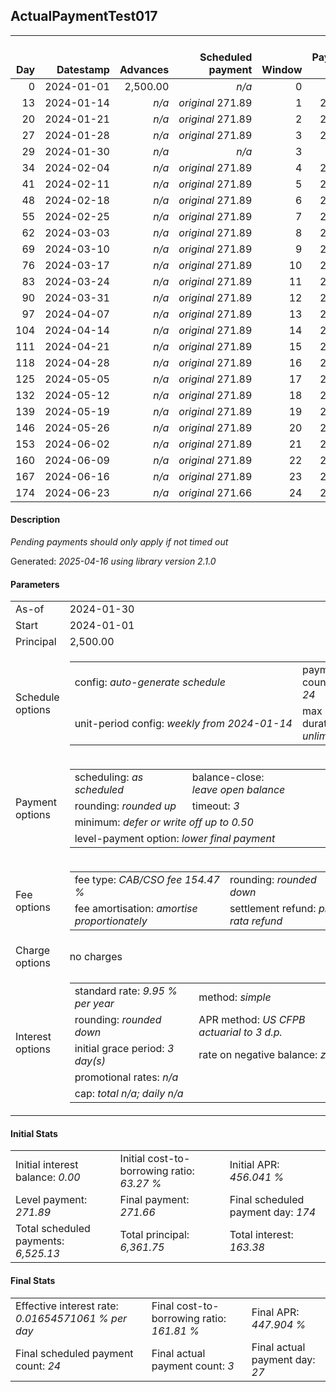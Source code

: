 <h2>ActualPaymentTest017</h2>
<table>
    <thead style="vertical-align: bottom;">
        <th style="text-align: right;">Day</th>
        <th style="text-align: right;">Datestamp</th>
        <th style="text-align: right;">Advances</th>
        <th style="text-align: right;">Scheduled payment</th>
        <th style="text-align: right;">Window</th>
        <th style="text-align: right;">Payment due</th>
        <th style="text-align: right;">Actual payments</th>
        <th style="text-align: right;">Generated payment</th>
        <th style="text-align: right;">Net effect</th>
        <th style="text-align: right;">Payment status</th>
        <th style="text-align: right;">Balance status</th>
        <th style="text-align: right;">Simple interest</th>
        <th style="text-align: right;">New interest</th>
        <th style="text-align: right;">New charges</th>
        <th style="text-align: right;">Principal portion</th>
        <th style="text-align: right;">Fee portion</th>
        <th style="text-align: right;">Interest portion</th>
        <th style="text-align: right;">Charges portion</th>
        <th style="text-align: right;">Fee refund</th>
        <th style="text-align: right;">Principal balance</th>
        <th style="text-align: right;">Fee balance</th>
        <th style="text-align: right;">Interest balance</th>
        <th style="text-align: right;">Charges balance</th>
        <th style="text-align: right;">Settlement figure</th>
        <th style="text-align: right;">Fee refund if&nbsp;settled</th>
    </thead>
    <tr style="text-align: right;">
        <td class="ci00">0</td>
        <td class="ci01" style="white-space: nowrap;">2024-01-01</td>
        <td class="ci02">2,500.00</td>
        <td class="ci03" style="white-space: nowrap;"><i>n/a<i></td>
        <td class="ci04">0</td>
        <td class="ci05">0.00</td>
        <td class="ci06"><i>n/a</i></td>
        <td class="ci07"><i>n/a</i></td>
        <td class="ci08">0.00</td>
        <td class="ci09"><i>none&nbsp;scheduled</i></td>
        <td class="ci10">open</td>
        <td class="ci13">0.0000</td>
        <td class="ci14">0.0000</td>
        <td class="ci15"><i>n/a</i></td>
        <td class="ci16">0.00</td>
        <td class="ci17">0.00</td>
        <td class="ci18">0.00</td>
        <td class="ci19">0.00</td>
        <td class="ci20">0.00</td>
        <td class="ci21">2,500.00</td>
        <td class="ci22">3,861.75</td>
        <td class="ci23">0.0000</td>
        <td class="ci24">0.00</td>
        <td class="ci25">6,361.75</td>
        <td class="ci26">3,861.75</td>
    </tr>
    <tr style="text-align: right;">
        <td class="ci00">13</td>
        <td class="ci01" style="white-space: nowrap;">2024-01-14</td>
        <td class="ci02"><i>n/a</i></td>
        <td class="ci03" style="white-space: nowrap;"><i>original</i> 271.89</td>
        <td class="ci04">1</td>
        <td class="ci05">271.89</td>
        <td class="ci06"><i>confirmed</i>&nbsp;271.89</td>
        <td class="ci07"><i>n/a</i></td>
        <td class="ci08">271.89</td>
        <td class="ci09"><i>payment&nbsp;made</i></td>
        <td class="ci10">open</td>
        <td class="ci13">22.5450</td>
        <td class="ci14">22.5450</td>
        <td class="ci15"><i>n/a</i></td>
        <td class="ci16">97.98</td>
        <td class="ci17">151.37</td>
        <td class="ci18">22.54</td>
        <td class="ci19">0.00</td>
        <td class="ci20">3,573.23</td>
        <td class="ci21">2,402.02</td>
        <td class="ci22">3,710.38</td>
        <td class="ci23">0.0000</td>
        <td class="ci24">0.00</td>
        <td class="ci25">2,539.17</td>
        <td class="ci26">3,573.23</td>
    </tr>
    <tr style="text-align: right;">
        <td class="ci00">20</td>
        <td class="ci01" style="white-space: nowrap;">2024-01-21</td>
        <td class="ci02"><i>n/a</i></td>
        <td class="ci03" style="white-space: nowrap;"><i>original</i> 271.89</td>
        <td class="ci04">2</td>
        <td class="ci05">271.89</td>
        <td class="ci06">271.89&nbsp;<i>timed&nbsp;out</i></td>
        <td class="ci07"><i>n/a</i></td>
        <td class="ci08">0.00</td>
        <td class="ci09"><i>missed&nbsp;payment</i></td>
        <td class="ci10">open</td>
        <td class="ci13">11.6638</td>
        <td class="ci14">11.6638</td>
        <td class="ci15"><i>n/a</i></td>
        <td class="ci16">0.00</td>
        <td class="ci17">0.00</td>
        <td class="ci18">0.00</td>
        <td class="ci19">0.00</td>
        <td class="ci20">3,417.88</td>
        <td class="ci21">2,402.02</td>
        <td class="ci22">3,710.38</td>
        <td class="ci23">11.6638</td>
        <td class="ci24">0.00</td>
        <td class="ci25">2,706.18</td>
        <td class="ci26">3,417.88</td>
    </tr>
    <tr style="text-align: right;">
        <td class="ci00">27</td>
        <td class="ci01" style="white-space: nowrap;">2024-01-28</td>
        <td class="ci02"><i>n/a</i></td>
        <td class="ci03" style="white-space: nowrap;"><i>original</i> 271.89</td>
        <td class="ci04">3</td>
        <td class="ci05">271.89</td>
        <td class="ci06"><i>pending</i>&nbsp;271.89</td>
        <td class="ci07"><i>n/a</i></td>
        <td class="ci08">271.89</td>
        <td class="ci09"><i>payment&nbsp;pending</i></td>
        <td class="ci10">open</td>
        <td class="ci13">11.6638</td>
        <td class="ci14">11.6638</td>
        <td class="ci15"><i>n/a</i></td>
        <td class="ci16">97.68</td>
        <td class="ci17">150.89</td>
        <td class="ci18">23.32</td>
        <td class="ci19">0.00</td>
        <td class="ci20">3,262.52</td>
        <td class="ci21">2,304.34</td>
        <td class="ci22">3,559.49</td>
        <td class="ci23">0.0000</td>
        <td class="ci24">0.00</td>
        <td class="ci25">&nbsp;</td>
        <td class="ci26">3,262.52</td>
    </tr>
    <tr style="text-align: right;">
        <td class="ci00">29</td>
        <td class="ci01" style="white-space: nowrap;">2024-01-30</td>
        <td class="ci02"><i>n/a</i></td>
        <td class="ci03" style="white-space: nowrap;"><i>n/a<i></td>
        <td class="ci04">3</td>
        <td class="ci05">0.00</td>
        <td class="ci06"><i>n/a</i></td>
        <td class="ci07"><i>n/a</i></td>
        <td class="ci08">0.00</td>
        <td class="ci09"><i>information&nbsp;only</i></td>
        <td class="ci10">open</td>
        <td class="ci13">3.1970</td>
        <td class="ci14">3.1970</td>
        <td class="ci15"><i>n/a</i></td>
        <td class="ci16">0.00</td>
        <td class="ci17">0.00</td>
        <td class="ci18">0.00</td>
        <td class="ci19">0.00</td>
        <td class="ci20">3,218.13</td>
        <td class="ci21">2,304.34</td>
        <td class="ci22">3,559.49</td>
        <td class="ci23">3.1970</td>
        <td class="ci24">0.00</td>
        <td class="ci25">2,648.89</td>
        <td class="ci26">3,218.13</td>
    </tr>
    <tr style="text-align: right;">
        <td class="ci00">34</td>
        <td class="ci01" style="white-space: nowrap;">2024-02-04</td>
        <td class="ci02"><i>n/a</i></td>
        <td class="ci03" style="white-space: nowrap;"><i>original</i> 271.89</td>
        <td class="ci04">4</td>
        <td class="ci05">271.89</td>
        <td class="ci06"><i>n/a</i></td>
        <td class="ci07"><i>n/a</i></td>
        <td class="ci08">271.89</td>
        <td class="ci09"><i>not&nbsp;yet&nbsp;due</i></td>
        <td class="ci10">open</td>
        <td class="ci13">7.9925</td>
        <td class="ci14">7.9925</td>
        <td class="ci15"><i>n/a</i></td>
        <td class="ci16">102.45</td>
        <td class="ci17">158.26</td>
        <td class="ci18">11.18</td>
        <td class="ci19">0.00</td>
        <td class="ci20">3,107.16</td>
        <td class="ci21">2,201.89</td>
        <td class="ci22">3,401.23</td>
        <td class="ci23">0.0000</td>
        <td class="ci24">0.00</td>
        <td class="ci25">2,767.85</td>
        <td class="ci26">3,107.16</td>
    </tr>
    <tr style="text-align: right;">
        <td class="ci00">41</td>
        <td class="ci01" style="white-space: nowrap;">2024-02-11</td>
        <td class="ci02"><i>n/a</i></td>
        <td class="ci03" style="white-space: nowrap;"><i>original</i> 271.89</td>
        <td class="ci04">5</td>
        <td class="ci05">271.89</td>
        <td class="ci06"><i>n/a</i></td>
        <td class="ci07"><i>n/a</i></td>
        <td class="ci08">271.89</td>
        <td class="ci09"><i>not&nbsp;yet&nbsp;due</i></td>
        <td class="ci10">open</td>
        <td class="ci13">10.6920</td>
        <td class="ci14">10.6920</td>
        <td class="ci15"><i>n/a</i></td>
        <td class="ci16">102.64</td>
        <td class="ci17">158.56</td>
        <td class="ci18">10.69</td>
        <td class="ci19">0.00</td>
        <td class="ci20">2,951.80</td>
        <td class="ci21">2,099.25</td>
        <td class="ci22">3,242.67</td>
        <td class="ci23">0.0000</td>
        <td class="ci24">0.00</td>
        <td class="ci25">2,662.01</td>
        <td class="ci26">2,951.80</td>
    </tr>
    <tr style="text-align: right;">
        <td class="ci00">48</td>
        <td class="ci01" style="white-space: nowrap;">2024-02-18</td>
        <td class="ci02"><i>n/a</i></td>
        <td class="ci03" style="white-space: nowrap;"><i>original</i> 271.89</td>
        <td class="ci04">6</td>
        <td class="ci05">271.89</td>
        <td class="ci06"><i>n/a</i></td>
        <td class="ci07"><i>n/a</i></td>
        <td class="ci08">271.89</td>
        <td class="ci09"><i>not&nbsp;yet&nbsp;due</i></td>
        <td class="ci10">open</td>
        <td class="ci13">10.1936</td>
        <td class="ci14">10.1936</td>
        <td class="ci15"><i>n/a</i></td>
        <td class="ci16">102.84</td>
        <td class="ci17">158.86</td>
        <td class="ci18">10.19</td>
        <td class="ci19">0.00</td>
        <td class="ci20">2,796.44</td>
        <td class="ci21">1,996.41</td>
        <td class="ci22">3,083.81</td>
        <td class="ci23">0.0000</td>
        <td class="ci24">0.00</td>
        <td class="ci25">2,555.67</td>
        <td class="ci26">2,796.44</td>
    </tr>
    <tr style="text-align: right;">
        <td class="ci00">55</td>
        <td class="ci01" style="white-space: nowrap;">2024-02-25</td>
        <td class="ci02"><i>n/a</i></td>
        <td class="ci03" style="white-space: nowrap;"><i>original</i> 271.89</td>
        <td class="ci04">7</td>
        <td class="ci05">271.89</td>
        <td class="ci06"><i>n/a</i></td>
        <td class="ci07"><i>n/a</i></td>
        <td class="ci08">271.89</td>
        <td class="ci09"><i>not&nbsp;yet&nbsp;due</i></td>
        <td class="ci10">open</td>
        <td class="ci13">9.6942</td>
        <td class="ci14">9.6942</td>
        <td class="ci15"><i>n/a</i></td>
        <td class="ci16">103.03</td>
        <td class="ci17">159.17</td>
        <td class="ci18">9.69</td>
        <td class="ci19">0.00</td>
        <td class="ci20">2,641.09</td>
        <td class="ci21">1,893.38</td>
        <td class="ci22">2,924.64</td>
        <td class="ci23">0.0000</td>
        <td class="ci24">0.00</td>
        <td class="ci25">2,448.82</td>
        <td class="ci26">2,641.09</td>
    </tr>
    <tr style="text-align: right;">
        <td class="ci00">62</td>
        <td class="ci01" style="white-space: nowrap;">2024-03-03</td>
        <td class="ci02"><i>n/a</i></td>
        <td class="ci03" style="white-space: nowrap;"><i>original</i> 271.89</td>
        <td class="ci04">8</td>
        <td class="ci05">271.89</td>
        <td class="ci06"><i>n/a</i></td>
        <td class="ci07"><i>n/a</i></td>
        <td class="ci08">271.89</td>
        <td class="ci09"><i>not&nbsp;yet&nbsp;due</i></td>
        <td class="ci10">open</td>
        <td class="ci13">9.1938</td>
        <td class="ci14">9.1938</td>
        <td class="ci15"><i>n/a</i></td>
        <td class="ci16">103.23</td>
        <td class="ci17">159.47</td>
        <td class="ci18">9.19</td>
        <td class="ci19">0.00</td>
        <td class="ci20">2,485.73</td>
        <td class="ci21">1,790.15</td>
        <td class="ci22">2,765.17</td>
        <td class="ci23">0.0000</td>
        <td class="ci24">0.00</td>
        <td class="ci25">2,341.48</td>
        <td class="ci26">2,485.73</td>
    </tr>
    <tr style="text-align: right;">
        <td class="ci00">69</td>
        <td class="ci01" style="white-space: nowrap;">2024-03-10</td>
        <td class="ci02"><i>n/a</i></td>
        <td class="ci03" style="white-space: nowrap;"><i>original</i> 271.89</td>
        <td class="ci04">9</td>
        <td class="ci05">271.89</td>
        <td class="ci06"><i>n/a</i></td>
        <td class="ci07"><i>n/a</i></td>
        <td class="ci08">271.89</td>
        <td class="ci09"><i>not&nbsp;yet&nbsp;due</i></td>
        <td class="ci10">open</td>
        <td class="ci13">8.6925</td>
        <td class="ci14">8.6925</td>
        <td class="ci15"><i>n/a</i></td>
        <td class="ci16">103.43</td>
        <td class="ci17">159.77</td>
        <td class="ci18">8.69</td>
        <td class="ci19">0.00</td>
        <td class="ci20">2,330.37</td>
        <td class="ci21">1,686.72</td>
        <td class="ci22">2,605.40</td>
        <td class="ci23">0.0000</td>
        <td class="ci24">0.00</td>
        <td class="ci25">2,233.64</td>
        <td class="ci26">2,330.37</td>
    </tr>
    <tr style="text-align: right;">
        <td class="ci00">76</td>
        <td class="ci01" style="white-space: nowrap;">2024-03-17</td>
        <td class="ci02"><i>n/a</i></td>
        <td class="ci03" style="white-space: nowrap;"><i>original</i> 271.89</td>
        <td class="ci04">10</td>
        <td class="ci05">271.89</td>
        <td class="ci06"><i>n/a</i></td>
        <td class="ci07"><i>n/a</i></td>
        <td class="ci08">271.89</td>
        <td class="ci09"><i>not&nbsp;yet&nbsp;due</i></td>
        <td class="ci10">open</td>
        <td class="ci13">8.1903</td>
        <td class="ci14">8.1903</td>
        <td class="ci15"><i>n/a</i></td>
        <td class="ci16">103.62</td>
        <td class="ci17">160.08</td>
        <td class="ci18">8.19</td>
        <td class="ci19">0.00</td>
        <td class="ci20">2,175.01</td>
        <td class="ci21">1,583.10</td>
        <td class="ci22">2,445.32</td>
        <td class="ci23">0.0000</td>
        <td class="ci24">0.00</td>
        <td class="ci25">2,125.30</td>
        <td class="ci26">2,175.01</td>
    </tr>
    <tr style="text-align: right;">
        <td class="ci00">83</td>
        <td class="ci01" style="white-space: nowrap;">2024-03-24</td>
        <td class="ci02"><i>n/a</i></td>
        <td class="ci03" style="white-space: nowrap;"><i>original</i> 271.89</td>
        <td class="ci04">11</td>
        <td class="ci05">271.89</td>
        <td class="ci06"><i>n/a</i></td>
        <td class="ci07"><i>n/a</i></td>
        <td class="ci08">271.89</td>
        <td class="ci09"><i>not&nbsp;yet&nbsp;due</i></td>
        <td class="ci10">open</td>
        <td class="ci13">7.6871</td>
        <td class="ci14">7.6871</td>
        <td class="ci15"><i>n/a</i></td>
        <td class="ci16">103.82</td>
        <td class="ci17">160.39</td>
        <td class="ci18">7.68</td>
        <td class="ci19">0.00</td>
        <td class="ci20">2,019.66</td>
        <td class="ci21">1,479.28</td>
        <td class="ci22">2,284.93</td>
        <td class="ci23">0.0000</td>
        <td class="ci24">0.00</td>
        <td class="ci25">2,016.44</td>
        <td class="ci26">2,019.66</td>
    </tr>
    <tr style="text-align: right;">
        <td class="ci00">90</td>
        <td class="ci01" style="white-space: nowrap;">2024-03-31</td>
        <td class="ci02"><i>n/a</i></td>
        <td class="ci03" style="white-space: nowrap;"><i>original</i> 271.89</td>
        <td class="ci04">12</td>
        <td class="ci05">271.89</td>
        <td class="ci06"><i>n/a</i></td>
        <td class="ci07"><i>n/a</i></td>
        <td class="ci08">271.89</td>
        <td class="ci09"><i>not&nbsp;yet&nbsp;due</i></td>
        <td class="ci10">open</td>
        <td class="ci13">7.1829</td>
        <td class="ci14">7.1829</td>
        <td class="ci15"><i>n/a</i></td>
        <td class="ci16">104.02</td>
        <td class="ci17">160.69</td>
        <td class="ci18">7.18</td>
        <td class="ci19">0.00</td>
        <td class="ci20">1,864.30</td>
        <td class="ci21">1,375.26</td>
        <td class="ci22">2,124.24</td>
        <td class="ci23">0.0000</td>
        <td class="ci24">0.00</td>
        <td class="ci25">1,907.09</td>
        <td class="ci26">1,864.30</td>
    </tr>
    <tr style="text-align: right;">
        <td class="ci00">97</td>
        <td class="ci01" style="white-space: nowrap;">2024-04-07</td>
        <td class="ci02"><i>n/a</i></td>
        <td class="ci03" style="white-space: nowrap;"><i>original</i> 271.89</td>
        <td class="ci04">13</td>
        <td class="ci05">271.89</td>
        <td class="ci06"><i>n/a</i></td>
        <td class="ci07"><i>n/a</i></td>
        <td class="ci08">271.89</td>
        <td class="ci09"><i>not&nbsp;yet&nbsp;due</i></td>
        <td class="ci10">open</td>
        <td class="ci13">6.6778</td>
        <td class="ci14">6.6778</td>
        <td class="ci15"><i>n/a</i></td>
        <td class="ci16">104.22</td>
        <td class="ci17">161.00</td>
        <td class="ci18">6.67</td>
        <td class="ci19">0.00</td>
        <td class="ci20">1,708.94</td>
        <td class="ci21">1,271.04</td>
        <td class="ci22">1,963.24</td>
        <td class="ci23">0.0000</td>
        <td class="ci24">0.00</td>
        <td class="ci25">1,797.23</td>
        <td class="ci26">1,708.94</td>
    </tr>
    <tr style="text-align: right;">
        <td class="ci00">104</td>
        <td class="ci01" style="white-space: nowrap;">2024-04-14</td>
        <td class="ci02"><i>n/a</i></td>
        <td class="ci03" style="white-space: nowrap;"><i>original</i> 271.89</td>
        <td class="ci04">14</td>
        <td class="ci05">271.89</td>
        <td class="ci06"><i>n/a</i></td>
        <td class="ci07"><i>n/a</i></td>
        <td class="ci08">271.89</td>
        <td class="ci09"><i>not&nbsp;yet&nbsp;due</i></td>
        <td class="ci10">open</td>
        <td class="ci13">6.1717</td>
        <td class="ci14">6.1717</td>
        <td class="ci15"><i>n/a</i></td>
        <td class="ci16">104.42</td>
        <td class="ci17">161.30</td>
        <td class="ci18">6.17</td>
        <td class="ci19">0.00</td>
        <td class="ci20">1,553.58</td>
        <td class="ci21">1,166.62</td>
        <td class="ci22">1,801.94</td>
        <td class="ci23">0.0000</td>
        <td class="ci24">0.00</td>
        <td class="ci25">1,686.87</td>
        <td class="ci26">1,553.58</td>
    </tr>
    <tr style="text-align: right;">
        <td class="ci00">111</td>
        <td class="ci01" style="white-space: nowrap;">2024-04-21</td>
        <td class="ci02"><i>n/a</i></td>
        <td class="ci03" style="white-space: nowrap;"><i>original</i> 271.89</td>
        <td class="ci04">15</td>
        <td class="ci05">271.89</td>
        <td class="ci06"><i>n/a</i></td>
        <td class="ci07"><i>n/a</i></td>
        <td class="ci08">271.89</td>
        <td class="ci09"><i>not&nbsp;yet&nbsp;due</i></td>
        <td class="ci10">open</td>
        <td class="ci13">5.6647</td>
        <td class="ci14">5.6647</td>
        <td class="ci15"><i>n/a</i></td>
        <td class="ci16">104.62</td>
        <td class="ci17">161.61</td>
        <td class="ci18">5.66</td>
        <td class="ci19">0.00</td>
        <td class="ci20">1,398.22</td>
        <td class="ci21">1,062.00</td>
        <td class="ci22">1,640.33</td>
        <td class="ci23">0.0000</td>
        <td class="ci24">0.00</td>
        <td class="ci25">1,576.00</td>
        <td class="ci26">1,398.22</td>
    </tr>
    <tr style="text-align: right;">
        <td class="ci00">118</td>
        <td class="ci01" style="white-space: nowrap;">2024-04-28</td>
        <td class="ci02"><i>n/a</i></td>
        <td class="ci03" style="white-space: nowrap;"><i>original</i> 271.89</td>
        <td class="ci04">16</td>
        <td class="ci05">271.89</td>
        <td class="ci06"><i>n/a</i></td>
        <td class="ci07"><i>n/a</i></td>
        <td class="ci08">271.89</td>
        <td class="ci09"><i>not&nbsp;yet&nbsp;due</i></td>
        <td class="ci10">open</td>
        <td class="ci13">5.1566</td>
        <td class="ci14">5.1566</td>
        <td class="ci15"><i>n/a</i></td>
        <td class="ci16">104.82</td>
        <td class="ci17">161.92</td>
        <td class="ci18">5.15</td>
        <td class="ci19">0.00</td>
        <td class="ci20">1,242.87</td>
        <td class="ci21">957.18</td>
        <td class="ci22">1,478.41</td>
        <td class="ci23">0.0000</td>
        <td class="ci24">0.00</td>
        <td class="ci25">1,464.61</td>
        <td class="ci26">1,242.87</td>
    </tr>
    <tr style="text-align: right;">
        <td class="ci00">125</td>
        <td class="ci01" style="white-space: nowrap;">2024-05-05</td>
        <td class="ci02"><i>n/a</i></td>
        <td class="ci03" style="white-space: nowrap;"><i>original</i> 271.89</td>
        <td class="ci04">17</td>
        <td class="ci05">271.89</td>
        <td class="ci06"><i>n/a</i></td>
        <td class="ci07"><i>n/a</i></td>
        <td class="ci08">271.89</td>
        <td class="ci09"><i>not&nbsp;yet&nbsp;due</i></td>
        <td class="ci10">open</td>
        <td class="ci13">4.6476</td>
        <td class="ci14">4.6476</td>
        <td class="ci15"><i>n/a</i></td>
        <td class="ci16">105.02</td>
        <td class="ci17">162.23</td>
        <td class="ci18">4.64</td>
        <td class="ci19">0.00</td>
        <td class="ci20">1,087.51</td>
        <td class="ci21">852.16</td>
        <td class="ci22">1,316.18</td>
        <td class="ci23">0.0000</td>
        <td class="ci24">0.00</td>
        <td class="ci25">1,352.72</td>
        <td class="ci26">1,087.51</td>
    </tr>
    <tr style="text-align: right;">
        <td class="ci00">132</td>
        <td class="ci01" style="white-space: nowrap;">2024-05-12</td>
        <td class="ci02"><i>n/a</i></td>
        <td class="ci03" style="white-space: nowrap;"><i>original</i> 271.89</td>
        <td class="ci04">18</td>
        <td class="ci05">271.89</td>
        <td class="ci06"><i>n/a</i></td>
        <td class="ci07"><i>n/a</i></td>
        <td class="ci08">271.89</td>
        <td class="ci09"><i>not&nbsp;yet&nbsp;due</i></td>
        <td class="ci10">open</td>
        <td class="ci13">4.1377</td>
        <td class="ci14">4.1377</td>
        <td class="ci15"><i>n/a</i></td>
        <td class="ci16">105.22</td>
        <td class="ci17">162.54</td>
        <td class="ci18">4.13</td>
        <td class="ci19">0.00</td>
        <td class="ci20">932.15</td>
        <td class="ci21">746.94</td>
        <td class="ci22">1,153.64</td>
        <td class="ci23">0.0000</td>
        <td class="ci24">0.00</td>
        <td class="ci25">1,240.32</td>
        <td class="ci26">932.15</td>
    </tr>
    <tr style="text-align: right;">
        <td class="ci00">139</td>
        <td class="ci01" style="white-space: nowrap;">2024-05-19</td>
        <td class="ci02"><i>n/a</i></td>
        <td class="ci03" style="white-space: nowrap;"><i>original</i> 271.89</td>
        <td class="ci04">19</td>
        <td class="ci05">271.89</td>
        <td class="ci06"><i>n/a</i></td>
        <td class="ci07"><i>n/a</i></td>
        <td class="ci08">271.89</td>
        <td class="ci09"><i>not&nbsp;yet&nbsp;due</i></td>
        <td class="ci10">open</td>
        <td class="ci13">3.6267</td>
        <td class="ci14">3.6267</td>
        <td class="ci15"><i>n/a</i></td>
        <td class="ci16">105.42</td>
        <td class="ci17">162.85</td>
        <td class="ci18">3.62</td>
        <td class="ci19">0.00</td>
        <td class="ci20">776.79</td>
        <td class="ci21">641.52</td>
        <td class="ci22">990.79</td>
        <td class="ci23">0.0000</td>
        <td class="ci24">0.00</td>
        <td class="ci25">1,127.41</td>
        <td class="ci26">776.79</td>
    </tr>
    <tr style="text-align: right;">
        <td class="ci00">146</td>
        <td class="ci01" style="white-space: nowrap;">2024-05-26</td>
        <td class="ci02"><i>n/a</i></td>
        <td class="ci03" style="white-space: nowrap;"><i>original</i> 271.89</td>
        <td class="ci04">20</td>
        <td class="ci05">271.89</td>
        <td class="ci06"><i>n/a</i></td>
        <td class="ci07"><i>n/a</i></td>
        <td class="ci08">271.89</td>
        <td class="ci09"><i>not&nbsp;yet&nbsp;due</i></td>
        <td class="ci10">open</td>
        <td class="ci13">3.1148</td>
        <td class="ci14">3.1148</td>
        <td class="ci15"><i>n/a</i></td>
        <td class="ci16">105.62</td>
        <td class="ci17">163.16</td>
        <td class="ci18">3.11</td>
        <td class="ci19">0.00</td>
        <td class="ci20">621.44</td>
        <td class="ci21">535.90</td>
        <td class="ci22">827.63</td>
        <td class="ci23">0.0000</td>
        <td class="ci24">0.00</td>
        <td class="ci25">1,013.98</td>
        <td class="ci26">621.44</td>
    </tr>
    <tr style="text-align: right;">
        <td class="ci00">153</td>
        <td class="ci01" style="white-space: nowrap;">2024-06-02</td>
        <td class="ci02"><i>n/a</i></td>
        <td class="ci03" style="white-space: nowrap;"><i>original</i> 271.89</td>
        <td class="ci04">21</td>
        <td class="ci05">271.89</td>
        <td class="ci06"><i>n/a</i></td>
        <td class="ci07"><i>n/a</i></td>
        <td class="ci08">271.89</td>
        <td class="ci09"><i>not&nbsp;yet&nbsp;due</i></td>
        <td class="ci10">open</td>
        <td class="ci13">2.6019</td>
        <td class="ci14">2.6019</td>
        <td class="ci15"><i>n/a</i></td>
        <td class="ci16">105.82</td>
        <td class="ci17">163.47</td>
        <td class="ci18">2.60</td>
        <td class="ci19">0.00</td>
        <td class="ci20">466.08</td>
        <td class="ci21">430.08</td>
        <td class="ci22">664.16</td>
        <td class="ci23">0.0000</td>
        <td class="ci24">0.00</td>
        <td class="ci25">900.05</td>
        <td class="ci26">466.08</td>
    </tr>
    <tr style="text-align: right;">
        <td class="ci00">160</td>
        <td class="ci01" style="white-space: nowrap;">2024-06-09</td>
        <td class="ci02"><i>n/a</i></td>
        <td class="ci03" style="white-space: nowrap;"><i>original</i> 271.89</td>
        <td class="ci04">22</td>
        <td class="ci05">271.89</td>
        <td class="ci06"><i>n/a</i></td>
        <td class="ci07"><i>n/a</i></td>
        <td class="ci08">271.89</td>
        <td class="ci09"><i>not&nbsp;yet&nbsp;due</i></td>
        <td class="ci10">open</td>
        <td class="ci13">2.0880</td>
        <td class="ci14">2.0880</td>
        <td class="ci15"><i>n/a</i></td>
        <td class="ci16">106.02</td>
        <td class="ci17">163.79</td>
        <td class="ci18">2.08</td>
        <td class="ci19">0.00</td>
        <td class="ci20">310.72</td>
        <td class="ci21">324.06</td>
        <td class="ci22">500.37</td>
        <td class="ci23">0.0000</td>
        <td class="ci24">0.00</td>
        <td class="ci25">785.60</td>
        <td class="ci26">310.72</td>
    </tr>
    <tr style="text-align: right;">
        <td class="ci00">167</td>
        <td class="ci01" style="white-space: nowrap;">2024-06-16</td>
        <td class="ci02"><i>n/a</i></td>
        <td class="ci03" style="white-space: nowrap;"><i>original</i> 271.89</td>
        <td class="ci04">23</td>
        <td class="ci05">271.89</td>
        <td class="ci06"><i>n/a</i></td>
        <td class="ci07"><i>n/a</i></td>
        <td class="ci08">271.89</td>
        <td class="ci09"><i>not&nbsp;yet&nbsp;due</i></td>
        <td class="ci10">open</td>
        <td class="ci13">1.5732</td>
        <td class="ci14">1.5732</td>
        <td class="ci15"><i>n/a</i></td>
        <td class="ci16">106.22</td>
        <td class="ci17">164.10</td>
        <td class="ci18">1.57</td>
        <td class="ci19">0.00</td>
        <td class="ci20">155.36</td>
        <td class="ci21">217.84</td>
        <td class="ci22">336.27</td>
        <td class="ci23">0.0000</td>
        <td class="ci24">0.00</td>
        <td class="ci25">670.64</td>
        <td class="ci26">155.36</td>
    </tr>
    <tr style="text-align: right;">
        <td class="ci00">174</td>
        <td class="ci01" style="white-space: nowrap;">2024-06-23</td>
        <td class="ci02"><i>n/a</i></td>
        <td class="ci03" style="white-space: nowrap;"><i>original</i> 271.66</td>
        <td class="ci04">24</td>
        <td class="ci05">271.66</td>
        <td class="ci06"><i>n/a</i></td>
        <td class="ci07"><i>n/a</i></td>
        <td class="ci08">271.66</td>
        <td class="ci09"><i>not&nbsp;yet&nbsp;due</i></td>
        <td class="ci10">open</td>
        <td class="ci13">1.0574</td>
        <td class="ci14">1.0574</td>
        <td class="ci15"><i>n/a</i></td>
        <td class="ci16">106.34</td>
        <td class="ci17">164.27</td>
        <td class="ci18">1.05</td>
        <td class="ci19">0.00</td>
        <td class="ci20">0.00</td>
        <td class="ci21">111.50</td>
        <td class="ci22">172.00</td>
        <td class="ci23">0.0000</td>
        <td class="ci24">0.00</td>
        <td class="ci25">555.16</td>
        <td class="ci26">0.00</td>
    </tr>
</table>

<h4>Description</h4>
<p><i>Pending payments should only apply if not timed out</i></p>
<p>Generated: <i>2025-04-16 using library version 2.1.0</i></p>
<h4>Parameters</h4>
<table>
    <tr>
        <td>As-of</td>
        <td>2024-01-30</td>
    </tr>
    <tr>
        <td>Start</td>
        <td>2024-01-01</td>
    </tr>
    <tr>
        <td>Principal</td>
        <td>2,500.00</td>
    </tr>
    <tr>
        <td>Schedule options</td>
        <td>
            <table>
                <tr>
                    <td>config: <i>auto-generate schedule</i></td>
                    <td>payment count: <i>24</i></td>
                </tr>
                <tr>
                    <td style="white-space: nowrap;">unit-period config: <i>weekly from 2024-01-14</i></td>
                    <td>max duration: <i>unlimited</i></td>
                </tr>
            </table>
        </td>
    </tr>
    <tr>
        <td>Payment options</td>
        <td>
            <table>
                <tr>
                    <td>scheduling: <i>as scheduled</i></td>
                    <td>balance-close: <i>leave&nbsp;open&nbsp;balance</i></td>
                </tr>
                <tr>
                    <td>rounding: <i>rounded up</i></td>
                    <td>timeout: <i>3</i></td>
                </tr>
                <tr>
                    <td colspan='2'>minimum: <i>defer&nbsp;or&nbsp;write&nbsp;off&nbsp;up&nbsp;to&nbsp;0.50</i></td>
                </tr>
                <tr>
                    <td colspan='2'>level-payment option: <i>lower&nbsp;final&nbsp;payment</i></td>
                </tr>
            </table>
        </td>
    </tr>
    <tr>
        <td>Fee options</td>
        <td>
            <table>
                <tr>
                    <td>fee type: <i><i>CAB/CSO fee</i> 154.47 %</i></td>
                    <td>rounding: <i>rounded down</i></td>
                </tr>
                <tr>
                    <td>fee amortisation: <i>amortise proportionately</i></td>
                    <td>settlement refund: <i>pro-rata refund</i></td>
                </tr>
            </table>
        </td>
    </tr>
    <tr>
        <td>Charge options</td>
        <td>no charges
        </td>
    </tr>
    <tr>
        <td>Interest options</td>
        <td>
            <table>
                <tr>
                    <td>standard rate: <i>9.95 % per year</i></td>
                    <td>method: <i>simple</i></td>
                </tr>
                <tr>
                    <td>rounding: <i>rounded down</i></td>
                    <td>APR method: <i>US CFPB actuarial to 3 d.p.</i></td>
                </tr>
                <tr>
                    <td>initial grace period: <i>3 day(s)</i></td>
                    <td>rate on negative balance: <i>zero</i></td>
                </tr>
                <tr>
                    <td colspan="2">promotional rates: <i><i>n/a</i></i></td>
                </tr>
                <tr>
                    <td colspan="2">cap: <i>total <i>n/a</i>; daily <i>n/a</i></td>
                </tr>
            </table>
        </td>
    </tr>
</table>
<h4>Initial Stats</h4>
<table>
    <tr>
        <td>Initial interest balance: <i>0.00</i></td>
        <td>Initial cost-to-borrowing ratio: <i>63.27 %</i></td>
        <td>Initial APR: <i>456.041 %</i></td>
    </tr>
    <tr>
        <td>Level payment: <i>271.89</i></td>
        <td>Final payment: <i>271.66</i></td>
        <td>Final scheduled payment day: <i>174</i></td>
    </tr>
    <tr>
        <td>Total scheduled payments: <i>6,525.13</i></td>
        <td>Total principal: <i>6,361.75</i></td>
        <td>Total interest: <i>163.38</i></td>
    </tr>
</table>

<h4>Final Stats</h4>
<table>
    <tr>
        <td>Effective interest rate: <i>0.01654571061 % per day</i></td>
        <td>Final cost-to-borrowing ratio: <i>161.81 %</i></td>
        <td>Final APR: <i>447.904 %</i></td>
    </tr>
    <tr>
        <td>Final scheduled payment count: <i>24</i></td>
        <td>Final actual payment count: <i>3</i></td>
        <td>Final actual payment day: <i>27</i></td>
    </tr>
</table>
